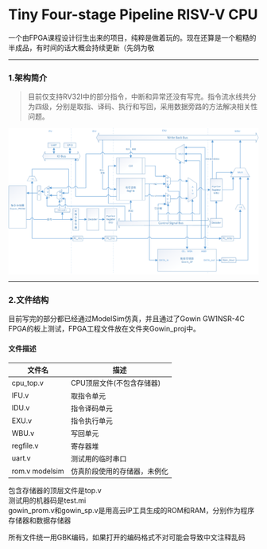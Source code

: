 # Tiny Four-stage Pipeline RISV-V CPU

一个由FPGA课程设计衍生出来的项目，纯粹是做着玩的。现在还算是一个粗糙的半成品，有时间的话大概会持续更新（先鸽为敬

----

### 1.架构简介
> 目前仅支持RV32I中的部分指令，中断和异常还没有写完。指令流水线共分为四级，分别是取指、译码、执行和写回，采用数据旁路的方法解决相关性问题。

<img src="https://raw.githubusercontent.com/Oxoxxidane/Tiny-RISC-V-CPU/main/%E6%9E%B6%E6%9E%84%E5%9B%BE.png"  style="width:600px; vertical-align:middle;" />

---

### 2.文件结构

目前写完的部分都已经通过ModelSim仿真，并且通过了Gowin GW1NSR-4C FPGA的板上测试，FPGA工程文件放在文件夹Gowin_proj中。

#### 文件描述

| 文件名      | 描述   |
| --------   | ----- |
| cpu_top.v      | CPU顶层文件(不包含存储器)  |
| IFU.v         | 取指令单元  |
| IDU.v         | 指令译码单元 |
| EXU.v| 指令执行单元 |
| WBU.v | 写回单元 |
| regfile.v | 寄存器堆 |
| uart.v | 测试用的临时串口 |
| rom.v modelsim | 仿真阶段使用的存储器，未例化 |

包含存储器的顶层文件是top.v  
测试用的机器码是test.mi  
gowin_prom.v和gowin_sp.v是用高云IP工具生成的ROM和RAM，分别作为程序存储器和数据存储器  

所有文件统一用GBK编码，如果打开的编码格式不对可能会导致中文注释乱码
